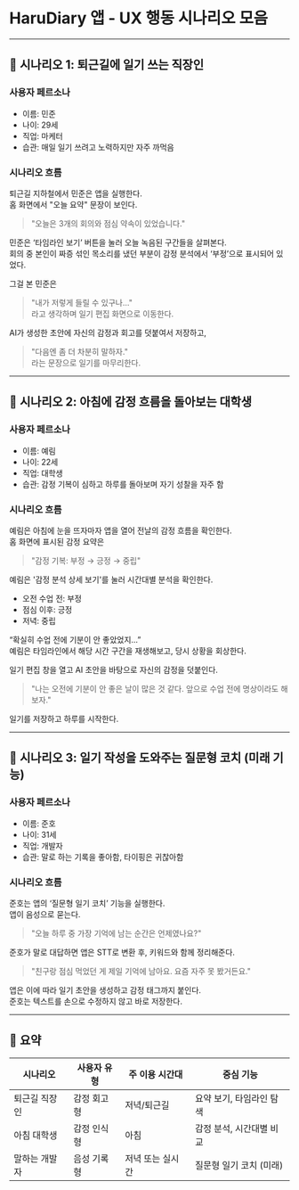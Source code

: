 # HaruDiary 앱 - UX 행동 시나리오 모음
---

## 📘 시나리오 1: 퇴근길에 일기 쓰는 직장인

### 사용자 페르소나
- 이름: 민준
- 나이: 29세
- 직업: 마케터
- 습관: 매일 일기 쓰려고 노력하지만 자주 까먹음

### 시나리오 흐름
퇴근길 지하철에서 민준은 앱을 실행한다.  
홈 화면에서 "오늘 요약" 문장이 보인다.  
> "오늘은 3개의 회의와 점심 약속이 있었습니다."

민준은 ‘타임라인 보기’ 버튼을 눌러 오늘 녹음된 구간들을 살펴본다.  
회의 중 본인이 짜증 섞인 목소리를 냈던 부분이 감정 분석에서 ‘부정’으로 표시되어 있었다.

그걸 본 민준은  
> "내가 저렇게 들릴 수 있구나…"  
라고 생각하며 일기 편집 화면으로 이동한다.

AI가 생성한 초안에 자신의 감정과 회고를 덧붙여서 저장하고,  
> "다음엔 좀 더 차분히 말하자."  
라는 문장으로 일기를 마무리한다.

---

## 📗 시나리오 2: 아침에 감정 흐름을 돌아보는 대학생

### 사용자 페르소나
- 이름: 예림
- 나이: 22세
- 직업: 대학생
- 습관: 감정 기복이 심하고 하루를 돌아보며 자기 성찰을 자주 함

### 시나리오 흐름
예림은 아침에 눈을 뜨자마자 앱을 열어 전날의 감정 흐름을 확인한다.  
홈 화면에 표시된 감정 요약은  
> "감정 기복: 부정 → 긍정 → 중립"

예림은 '감정 분석 상세 보기'를 눌러 시간대별 분석을 확인한다.  
- 오전 수업 전: 부정
- 점심 이후: 긍정
- 저녁: 중립

“확실히 수업 전에 기분이 안 좋았었지...”  
예림은 타임라인에서 해당 시간 구간을 재생해보고, 당시 상황을 회상한다.

일기 편집 창을 열고 AI 초안을 바탕으로 자신의 감정을 덧붙인다.  
> "나는 오전에 기분이 안 좋은 날이 많은 것 같다. 앞으로 수업 전에 명상이라도 해보자."

일기를 저장하고 하루를 시작한다.

---

## 📙 시나리오 3: 일기 작성을 도와주는 질문형 코치 (미래 기능)

### 사용자 페르소나
- 이름: 준호
- 나이: 31세
- 직업: 개발자
- 습관: 말로 하는 기록을 좋아함, 타이핑은 귀찮아함

### 시나리오 흐름
준호는 앱의 ‘질문형 일기 코치’ 기능을 실행한다.  
앱이 음성으로 묻는다.  
> "오늘 하루 중 가장 기억에 남는 순간은 언제였나요?"

준호가 말로 대답하면 앱은 STT로 변환 후, 키워드와 함께 정리해준다.

> "친구랑 점심 먹었던 게 제일 기억에 남아요. 요즘 자주 못 봤거든요."

앱은 이에 따라 일기 초안을 생성하고 감정 태그까지 붙인다.  
준호는 텍스트를 손으로 수정하지 않고 바로 저장한다.

---

## 📝 요약

| 시나리오 | 사용자 유형 | 주 이용 시간대 | 중심 기능 |
|----------|--------------|----------------|------------|
| 퇴근길 직장인 | 감정 회고형 | 저녁/퇴근길 | 요약 보기, 타임라인 탐색 |
| 아침 대학생 | 감정 인식형 | 아침 | 감정 분석, 시간대별 비교 |
| 말하는 개발자 | 음성 기록형 | 저녁 또는 실시간 | 질문형 일기 코치 (미래) |

